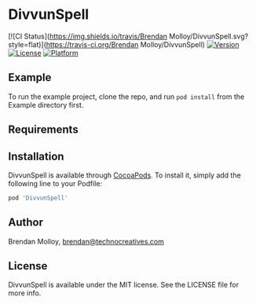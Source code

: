 # DivvunSpell

[![CI Status](https://img.shields.io/travis/Brendan Molloy/DivvunSpell.svg?style=flat)](https://travis-ci.org/Brendan Molloy/DivvunSpell)
[![Version](https://img.shields.io/cocoapods/v/DivvunSpell.svg?style=flat)](https://cocoapods.org/pods/DivvunSpell)
[![License](https://img.shields.io/cocoapods/l/DivvunSpell.svg?style=flat)](https://cocoapods.org/pods/DivvunSpell)
[![Platform](https://img.shields.io/cocoapods/p/DivvunSpell.svg?style=flat)](https://cocoapods.org/pods/DivvunSpell)

## Example

To run the example project, clone the repo, and run `pod install` from the Example directory first.

## Requirements

## Installation

DivvunSpell is available through [CocoaPods](https://cocoapods.org). To install
it, simply add the following line to your Podfile:

```ruby
pod 'DivvunSpell'
```

## Author

Brendan Molloy, brendan@technocreatives.com

## License

DivvunSpell is available under the MIT license. See the LICENSE file for more info.

